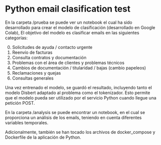 # Python email clasification test
En la carpeta /prueba se puede ver un notebook el cual ha sido desarrollado para crear el modelo de clasificación (desarrollado en Google Colab),
El objetivo del modelo es clasificar emails en las siguientes categorías:

  0. Solicitudes de ayuda / contacto urgente
  1. Reenvío de facturas
  2. Consulta contratos y documentación
  3. Problemas con el área de clientes y problemas técnicos
  4. Cambios de documentación / titularidad / bajas (cambio papeleos)
  5. Reclamaciones y quejas
  6. Consultas generales

Una vez entrenado el modelo, se guardó el resultado, incluyendo tanto el modelo Disbert adaptado al problema como el tokenizador. Esto permite que el modelo pueda ser utilizado por el servicio Python cuando llegue una petición POST.

En la carpeta /analysis se puede encontrar un notebook, en el cual se proporciona un análisis de los emails, teniendo en cuenta diferentes variables temporales.

Adicionalmente, también se han tocado los archivos de docker_compose y Dockerfile de la aplicación de Python.
